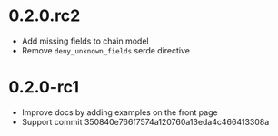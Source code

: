 # 0.2.0.rc2

- Add missing fields to chain model
- Remove `deny_unknown_fields` serde directive

# 0.2.0-rc1

- Improve docs by adding examples on the front page
- Support commit 350840e766f7574a120760a13eda4c466413308a
